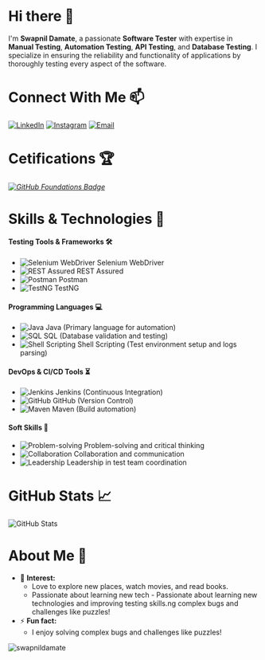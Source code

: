 # Hi there 👋 
I'm **Swapnil Damate**, a passionate **Software Tester** with expertise in **Manual Testing**, **Automation Testing**, **API Testing**, and **Database Testing**. I specialize in ensuring the reliability and functionality of applications by thoroughly testing every aspect of the software.


# Connect With Me 📫
[![LinkedIn](https://img.shields.io/badge/LinkedIn-0077B5?logo=linkedin&logoColor=white)](https://linkedin.com/in/swapnil-damate) [![Instagram](https://img.shields.io/badge/Instagram-E4405F?logo=instagram&logoColor=white)](https://instagram.com/swapnildamate) [![Email](https://img.shields.io/badge/Email-D14836?logo=gmail&logoColor=white)](mailto:swapnildamate@gmail.com)


# Cetifications 🏆
###### [![GitHub Foundations Badge](https://img.shields.io/badge/Certification-GitHub%20Foundations-8a8a8a?logo=github&logoColor=white)](https://www.credly.com/badges/4ef785ac-5399-4aa8-abca-d7e241637e8a/public_url)

# Skills & Technologies 🚀

#### Testing Tools & Frameworks 🛠

- ![Selenium WebDriver](https://img.shields.io/badge/-Selenium%20WebDriver-43B02A?logo=selenium&logoColor=white) Selenium WebDriver
- ![REST Assured](https://img.shields.io/badge/-REST%20Assured-000000?logo=java&logoColor=white) REST Assured
- ![Postman](https://img.shields.io/badge/-Postman-FF6C37?logo=postman&logoColor=white) Postman
- ![TestNG](https://img.shields.io/badge/-TestNG-FF6C37?logo=testng&logoColor=white) TestNG

#### Programming Languages 💻

- ![Java](https://img.shields.io/badge/-Java-007396?logo=java&logoColor=white) Java (Primary language for automation)
- ![SQL](https://img.shields.io/badge/-SQL-4479A1?logo=postgresql&logoColor=white) SQL (Database validation and testing)
- ![Shell Scripting](https://img.shields.io/badge/-Shell%20Scripting-4EAA25?logo=gnu-bash&logoColor=white) Shell Scripting (Test environment setup and logs parsing)

#### DevOps & CI/CD Tools ⏳

- ![Jenkins](https://img.shields.io/badge/-Jenkins-D24939?logo=jenkins&logoColor=white) Jenkins (Continuous Integration)
- ![GitHub](https://img.shields.io/badge/-GitHub-181717?logo=github&logoColor=white) GitHub (Version Control)
- ![Maven](https://img.shields.io/badge/-Maven-C71A36?logo=apache-maven&logoColor=white) Maven (Build automation)

#### Soft Skills 🎯

- ![Problem-solving](https://img.shields.io/badge/-Problem--solving-007ACC?logo=visual-studio-code&logoColor=white) Problem-solving and critical thinking
- ![Collaboration](https://img.shields.io/badge/-Collaboration-007ACC?logo=teams&logoColor=white) Collaboration and communication
- ![Leadership](https://img.shields.io/badge/-Leadership-007ACC?logo=teams&logoColor=white) Leadership in test team coordination

# GitHub Stats 📈

![GitHub Stats](https://github-readme-stats.vercel.app/api?username=swapnildamate&show_icons=true)  

# About Me 🤗
- 💬 **Interest:** 
  - Love to explore new places, watch movies, and read books.  
  - Passionate about learning new tech  - Passionate about learning new technologies and improving testing skills.ng complex bugs and challenges like puzzles!  
- ⚡ **Fun fact:** 
  - I enjoy solving complex bugs and challenges like puzzles!
    
<p align="left"> <img src="https://komarev.com/ghpvc/?username=swapnildamate&label=Profile%20views&color=0e75b6&style=flat" alt="swapnildamate" /> </p> 
